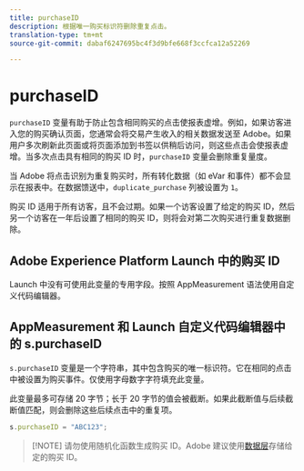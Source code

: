 ```yaml
---
title: purchaseID
description: 根据唯一购买标识符删除重复点击。
translation-type: tm+mt
source-git-commit: dabaf6247695bc4f3d9bfe668f3ccfca12a52269

---
```



# purchaseID

`purchaseID` 变量有助于防止包含相同购买的点击使报表虚增。例如，如果访客进入您的购买确认页面，您通常会将交易产生收入的相关数据发送至 Adobe。如果用户多次刷新此页面或将页面添加到书签以供稍后访问，则这些点击会使报表虚增。当多次点击具有相同的购买 ID 时，`purchaseID` 变量会删除重复量度。

当 Adobe 将点击识别为重复购买时，所有转化数据（如 eVar 和事件）都不会显示在报表中。在数据馈送中，`duplicate_purchase` 列被设置为 `1`。

购买 ID 适用于所有访客，且不会过期。如果一个访客设置了给定的购买 ID，然后另一个访客在一年后设置了相同的购买 ID，则将会对第二次购买进行重复数据删除。

## Adobe Experience Platform Launch 中的购买 ID

Launch 中没有可使用此变量的专用字段。按照 AppMeasurement 语法使用自定义代码编辑器。

## AppMeasurement 和 Launch 自定义代码编辑器中的 s.purchaseID

`s.purchaseID` 变量是一个字符串，其中包含购买的唯一标识符。它在相同的点击中被设置为购买事件。仅使用字母数字字符填充此变量。

此变量最多可存储 20 字节；长于 20 字节的值会被截断。如果此截断值与后续截断值匹配，则会删除这些后续点击中的重复项。

```js
s.purchaseID = "ABC123";
```

>[!NOTE] 请勿使用随机化函数生成购买 ID。Adobe 建议使用[数据层](../../prepare/data-layer.md)存储给定的购买 ID。

